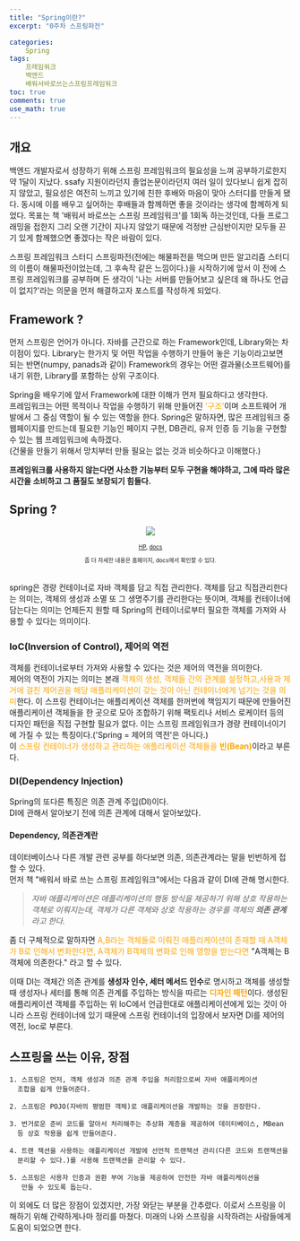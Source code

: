 ```yaml
---
title: "Spring이란?"
excerpt: "0주차 스프링파전"

categories:
    Spring
tags:
    프레임워크
    백엔드
    배워서바로쓰는스프링프레임워크
toc: true
comments: true
use_math: true
---
```


## 개요
백엔드 개발자로서 성장하기 위해 스프링 프레임워크의 필요성을 느껴 공부하기로한지 약 1달이 지났다. ssafy 지원이라던지 졸업논문이라던지 여러 일이 있다보니 쉽게 잡히지 않았고, 필요성은 여전히 느끼고 있기에 친한 후배와 마음이 맞아 스터디를 만들게 됐다. 동시에 이를 배우고 싶어하는 후배들과 함께하면 좋을 것이라는 생각에 함께하게 되었다. 목표는 책 '배워서 바로쓰는 스프링 프레임워크'를 1회독 하는것인데, 다들 프로그래밍을 접한지 그리 오랜 기간이 지나지 않았기 때문에 걱정반 근심반이지만 모두들 끈기 있게 함께했으면 좋겠다는 작은 바람이 있다.  

스프링 프레임워크 스터디 스프링파전(전에는 해물파전을 먹으며 만든 알고리즘 스터디의 이름이 해물파전이었는데, 그 후속작 같은 느낌이다.)을 시작하기에 앞서 이 전에 스프링 프레임워크를 공부하며 든 생각이 '나는 서버를 만들어보고 싶은데 왜 하나도 언급이 없지?'라는 의문을 먼저 해결하고자 포스트를 작성하게 되었다.  

## Framework ?  
먼저 스프링은 언어가 아니다. 자바를 근간으로 하는 Framework인데, Library와는 차이점이 있다. 
Library는 한가지 및 어떤 작업을 수행하기 만들어 놓은 기능이라고보면 되는 반면(numpy, panads과 같이) Framework의 경우는 어떤 결과물(소프트웨어)를 내기 위한, Library를 포함하는 상위 구조이다.  

Spring을 배우기에 앞서 Framework에 대한 이해가 먼저 필요하다고 생각한다.  
프레임워크는 어떤 목적이나 작업을 수행하기 위해 만들어진 <span style = "color : orange">'구조'</span>이며 소프트웨어 개발에서 그 중심 역할이 될 수 있는 역할을 한다.  Spring은 말하자면, 많은 프레임워크 중 웹페이지를 만드는데 필요한 기능인 페이지 구현, DB관리, 유저 인증 등 기능을 구현할 수 있는 웹 프레임워크에 속하겠다.  
(건물을 만들기 위해서 망치부터 만들 필요는 없는 것과 비슷하다고 이해했다.)

__프레임워크를 사용하지 않는다면 사소한 기능부터 모두 구현을 해야하고, 그에 따라 많은 시간을 소비하고 그 품질도 보장되기 힘들다.__

## Spring ?  
<p align = "center"><img src = "../../assets/images/spring/spring.png"></p>

<center>
<div style = "font-size : 10px"><a href= "https://spring.io">HP</a>,
<a href = "https://docs.spring.io/spring-framework/docs/current/reference/html/">docs</a>
<br>

좀 더 자세한 내용은 홈페이지, docs에서 확인할 수 있다.</div>
</center>   
<br>
spring은 경량 컨테이너로 자바 객체를 담고 직접 관리한다.  
객체를 담고 직접관리한다는 의미는, 객체의 생성과 소멸 또 그 생명주기를 관리한다는 뜻이며, 객체를 컨테이너에 담는다는 의미는 언제든지 원할 때 Spring의 컨테이너로부터 필요한 객체를 가져와 사용할 수 있다는 의미이다.  
  

### IoC(Inversion of Control), 제어의 역전  
객체를 컨테이너로부터 가져와 사용할 수 있다는 것은 제어의 역전을 의미한다.  
제어의 역전이 가지는 의미는 본래 <span style = "color:orange">객체의 생성, 객체들 간의 관계를 설정하고,사용과 제거에 걸친 제어권을 해당 애플리케이션이 갖는 것이 아닌 컨테이너에게 넘기는 것을 의미</span>한다. 이 스프링 컨테이너는 애플리케이션 객체를 한꺼번에 책임지기 때문에 만들어진 애플리케이션 객체들을 한 곳으로 모아 조합하기 위해 팩토리나 서비스 로케이터 등의 디자인 패턴을 직접 구현할 필요가 없다.
이는 스프링 프레임워크가 경량 컨테이너이기에 가질 수 있는 특징이다.('Spring = 제어의 역전'은 아니다.)  
이 <span style = "color : orange">스프링 컨테이너가 생성하고 관리하는 애플리케이션 객체들을 <strong>빈(Bean)</strong></span>이라고 부른다. 
  
###  DI(Dependency Injection)  
Spring의 또다른 특징은 의존 관계 주입(DI)이다.  
DI에 관해서 알아보기 전에 의존 관계에 대해서 알아보았다.  
#### Dependency, 의존관계란  
 데이터베이스나 다른 개발 관련 공부를 하다보면 의존, 의존관계라는 말을 빈번하게 접할 수 있다.  
 먼저 책 "배워서 바로 쓰는 스프링 프레임워크"에서는 다음과 같이 DI에 관해 명시한다.  
 >_자바 애플리케이션은 애플리케이션의 행동 방식을 제공하기 위해 상호 작용하는 객체로 이뤄지는데, 객체가 다른 객체와 상호 작용하는 경우를 객체의 <strong>의존 관계</strong> 라고 한다._  

 좀 더 구체적으로 말하자면 <span style= "color : orange">A,B라는 객체들로 이뤄진 애플리케이션이 존재할 때 A객체가 B로 인해서 변화한다면, A객체가 B객체의 변화로 인해 영향을 받는다면 </span>"A객체는 B객체에 의존한다." 라고 할 수 있다.  

이때 DI는 객체간 의존 관계를 <strong>생성자 인수, 세터 메서드 인수</strong>로 명시하고 객체를 생성할 때 생성자나 세터를 통해 의존 관계를 주입하는 방식을 따르는 <span style = "color:orange"><strong>디자인 패턴</strong></span>이다. 생성된 애플리케이션 객체를 주입하는 위 IoC에서 언급한대로 애플리케이션에게 있는 것이 아니라 스프링 컨테이너에 있기 때문에 스프링 컨테이너의 입장에서 보자면 DI를 제어의 역전, Ioc로 부른다.  

## 스프링을 쓰는 이유, 장점
    1. 스프링은 먼저, 객체 생성과 의존 관계 주입을 처리함으로써 자바 애플리케이션 
      조합을 쉽게 만들어준다.  

    2. 스프링은 POJO(자바의 평범한 객체)로 애플리케이션을 개발하는 것을 권장한다.
    
    3. 번거로운 준비 코드를 알아서 처리해주는 추상화 계층을 제공하여 데이터베이스, MBean
      등 상호 작용을 쉽게 만들어준다.

    4. 트랜 잭션을 사용하는 애플리케이션 개발에 선언적 트랜잭션 관리(다른 코드와 트랜잭션을 
      분리할 수 있다.)를 사용해 트랜잭션을 관리할 수 있다.

    5. 스프링은 사용자 인증과 권환 부여 기능을 제공하여 안전한 자바 애플리케이션을
       만들 수 있도록 돕는다.

이 외에도 더 많은 장점이 있겠지만, 가장 와닫는 부분을 간추렸다. 이로서 스프링을 이해하기 위해 간략하게나마 정리를 마쳤다.
미래의 나와 스프링을 시작하려는 사람들에게 도움이 되었으면 한다.
  
